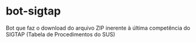 # bot-sigtap
Bot que faz o download do arquivo ZIP inerente à última competência do SIGTAP (Tabela de Procedimentos do SUS)
